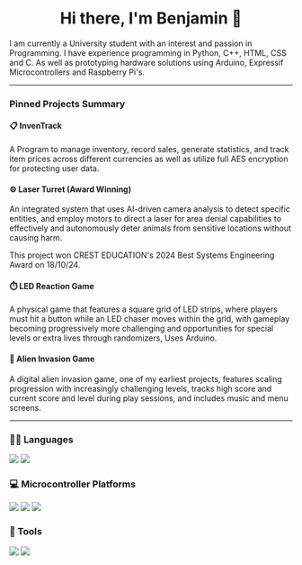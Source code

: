 <div align="center">

 # Hi there, I'm Benjamin 👋 

<div align="left">
 
I am currently a University student with an interest and passion in Programming. I have experience programming in Python, C++, HTML, CSS and C. As well as prototyping hardware solutions using Arduino, Expressif Microcontrollers and Raspberry Pi's.

---

<div align="left">
 
### Pinned Projects Summary

#### 📋 InvenTrack
A Program to manage inventory, record sales, generate statistics, and track item prices across different currencies as well as utilize full AES encryption for protecting user data.

#### ⚙️ Laser Turret (Award Winning)
An integrated system that uses AI-driven camera analysis to detect specific entities, and employ motors to direct a laser for area denial capabilities to effectively and autonomously deter animals from sensitive locations without causing harm. 

This project won CREST EDUCATION's 2024 Best Systems Engineering Award on 18/10/24.

#### ⏱️ LED Reaction Game
A physical game that features a square grid of LED strips, where players must hit a button while an LED chaser moves within the grid, with gameplay becoming progressively more challenging and opportunities for special levels or extra lives through randomizers, Uses Arduino.

#### 👾 Alien Invasion Game
A digital alien invasion game, one of my earliest projects, features scaling progression with increasingly challenging levels, tracks high score and current score and level during play sessions, and includes music and menu screens.

---

### 👩‍💻 Languages
<div>
<img src="https://img.shields.io/badge/Python-FFD43B?style=for-the-badge&logo=python&logoColor=darkgreen">
<img src="https://img.shields.io/badge/C%2B%2B-00599C?style=for-the-badge&logo=c%2B%2B&logoColor=white"/>

### 💻 Microcontroller Platforms
<img src="https://img.shields.io/badge/Arduino-00979D?style=for-the-badge&logo=Arduino&logoColor=white">
<img src="https://img.shields.io/badge/espressif-E7352C?style=for-the-badge&logo=espressif&logoColor=white">
<img src="https://img.shields.io/badge/Raspberry%20Pi-A22846?logo=raspberrypi&logoColor=fff&style=for-the-badge">

### 🔧 Tools
<img src="https://img.shields.io/badge/sqlite-%2307405e.svg?style=for-the-badge&logo=sqlite&logoColor=white">
<img src="https://img.shields.io/badge/pandas-%23150458.svg?&style=for-the-badge&logo=pandas&logoColor=white">


</div>




